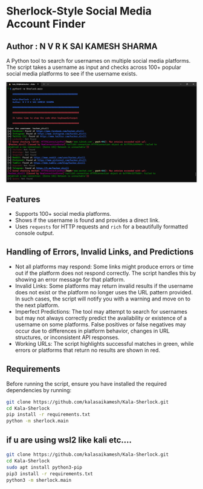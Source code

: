 # Sherlock-Style Social Media Account Finder 
## Author : N V R K SAI KAMESH SHARMA 

A Python tool to search for usernames on multiple social media platforms. The script takes a username as input and checks across 100+ popular social media platforms to see if the username exists.


![alt text](image.png)


## Features
- Supports 100+ social media platforms.
- Shows if the username is found and provides a direct link.
- Uses `requests` for HTTP requests and `rich` for a beautifully formatted console output.

## Handling of Errors, Invalid Links, and Predictions
- Not all platforms may respond: Some links might produce errors or time out if the platform does not respond correctly. The script handles this by showing an error message for that platform.
- Invalid Links: Some platforms may return invalid results if the username does not exist or the platform no longer uses the URL pattern provided. In such cases, the script will notify you with a warning and move on to the next platform.
- Imperfect Predictions: The tool may attempt to search for usernames but may not always correctly predict the availability or existence of a username on some platforms. False positives or false negatives may occur due to differences in platform behavior, changes in URL structures, or inconsistent API responses.
- Working URLs: The script highlights successful matches in green, while errors or platforms that return no results are shown in red.

## Requirements

Before running the script, ensure you have installed the required dependencies by running:

```bash
git clone https://github.com/kalasaikamesh/Kala-Sherlock.git 
cd Kala-Sherlock
pip install -r requirements.txt
python -m sherlock.main

```
## if u are using wsl2 like kali etc....

```bash
git clone https://github.com/kalasaikamesh/Kala-Sherlock.git 
cd Kala-Sherlock
sudo apt install python3-pip
pip3 install -r requirements.txt
python3 -m sherlock.main
```

